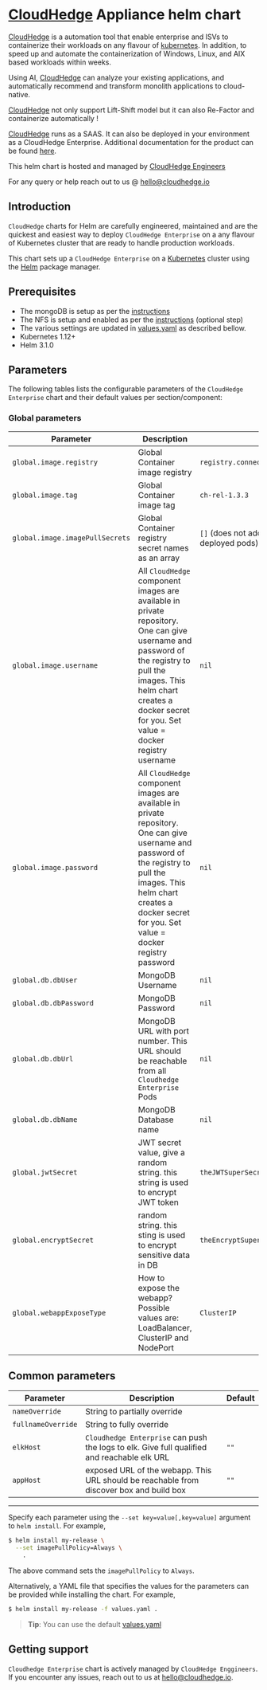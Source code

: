 # [CloudHedge](https://cloudhedge.io) Appliance helm chart

[CloudHedge](https://cloudhedge.io) is a automation tool that enable enterprise and ISVs to containerize their workloads on any flavour of [kubernetes](http://kubernetes.io/). In addition, to speed up and automate the containerization of Windows, Linux, and AIX based workloads within weeks.

Using AI, [CloudHedge](https://cloudhedge.io) can analyze your existing applications, and automatically recommend and transform monolith applications to cloud-native.

[CloudHedge](https://cloudhedge.io) not only support Lift-Shift model but it can also Re-Factor and containerize automatically !

[CloudHedge](https://cloudhedge.io) runs as a SAAS. It can also be deployed in your environment as a CloudHedge Enterprise. Additional documentation for the product can be found [here](https://app.cloudhedge.io/api/ch-user-guide/).

This helm chart is hosted and managed by [CloudHedge Engineers](mailto:engg@cloudhedge.io)

For any query or help reach out to us @ [hello@cloudhedge.io](mailto:hello@cloudhedge.io)

## Introduction

`CloudHedge` charts for Helm are carefully engineered, maintained and are the quickest and easiest way to deploy `CloudHedge Enterprise` on a any flavour  of Kubernetes cluster that are ready to handle production workloads.

This chart sets up a `CloudHedge Enterprise` on a [Kubernetes](http://kubernetes.io) cluster using the [Helm](https://helm.sh) package manager.

## Prerequisites
- The mongoDB is setup as per the [instructions](https://app.cloudhedge.io/api/ch-user-guide/#installation/installation-instructions/install-configure-mongodb/)
- The NFS is setup and enabled as per the [instructions](https://app.cloudhedge.io/api/ch-user-guide/#installation/installation-instructions/Helm-Openshift/enable-nfs/) (optional step)
- The various settings are updated in [values.yaml](./values.yaml) as described bellow.
- Kubernetes 1.12+
- Helm 3.1.0

## Parameters

The following tables lists the configurable parameters of the `CloudHedge Enterprise` chart and their default values per section/component:

### Global parameters

| Parameter                 | Description                                     | Default                                                 |
|---------------------------|-------------------------------------------------|---------------------------------------------------------|
| `global.image.registry`   | Global Container image registry                    | `registry.connect.redhat.com/cloudhedge`                                                   |
| `global.image.tag` | Global Container image tag | `ch-rel-1.3.3`  |
| `global.image.imagePullSecrets` | Global Container registry secret names as an array | `[]` (does not add image pull secrets to deployed pods) |
| `global.image.username` | All `CloudHedge` component images are available in private repository. One can give username and password of the registry to pull the images. This helm chart creates a docker secret for you. Set value = docker registry username | `nil`  |
| `global.image.password` | All `CloudHedge` component images are available in private repository. One can give username and password of the registry to pull the images. This helm chart creates a docker secret for you. Set value = docker registry password | `nil`  |
| `global.db.dbUser` | MongoDB Username | `nil` |
| `global.db.dbPassword` | MongoDB Password | `nil` |
| `global.db.dbUrl` | MongoDB URL with port number. This URL should be reachable from all `Cloudhedge Enterprise` Pods | `nil` |
| `global.db.dbName` | MongoDB Database name | `nil` |
| `global.jwtSecret` | JWT secret value, give a random string. this string is used to encrypt JWT token | `theJWTSuperSecretValue`  |
| `global.encryptSecret` | random string. this sting is used to encrypt sensitive data in DB | `theEncryptSuperSecretValue` |
| `global.webappExposeType` | How to expose the webapp? Possible values are: LoadBalancer, ClusterIP and NodePort  | `ClusterIP` |


## Common parameters

| Parameter            | Description                                                          | Default                        |
|----------------------|----------------------------------------------------------------------|--------------------------------|
| `nameOverride`       | String to partially override                                         |                                |
| `fullnameOverride`   | String to fully override                                             |                                |
| `elkHost`       | `Cloudhedge Enterprise` can push the logs to elk. Give full qualified and reachable elk URL | `""`  |
| `appHost`       | exposed URL of the webapp. This URL should be reachable from discover box and build box | `""`  |

---

Specify each parameter using the `--set key=value[,key=value]` argument to `helm install`. For example,

```bash
$ helm install my-release \
  --set imagePullPolicy=Always \
    .
```

The above command sets the `imagePullPolicy` to `Always`.

Alternatively, a YAML file that specifies the values for the parameters can be provided while installing the chart. For example,

```bash
$ helm install my-release -f values.yaml .
```

> **Tip**: You can use the default [values.yaml](values.yaml)

## Getting support

`Cloudhedge Enterprise` chart is actively managed by `CloudHedge Enggineers`. If you encounter any issues, reach out to us at [hello@cloudhedge.io](mailto:hello@cloudhedge.io). 
